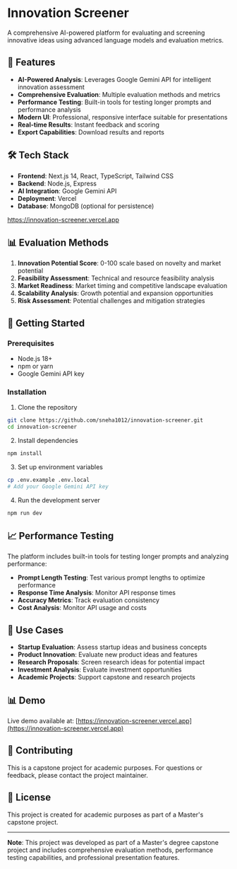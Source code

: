 # Innovation Screener

A comprehensive AI-powered platform for evaluating and screening innovative ideas using advanced language models and evaluation metrics.

## 🚀 Features

- **AI-Powered Analysis**: Leverages Google Gemini API for intelligent innovation assessment
- **Comprehensive Evaluation**: Multiple evaluation methods and metrics
- **Performance Testing**: Built-in tools for testing longer prompts and performance analysis
- **Modern UI**: Professional, responsive interface suitable for presentations
- **Real-time Results**: Instant feedback and scoring
- **Export Capabilities**: Download results and reports

## 🛠️ Tech Stack

- **Frontend**: Next.js 14, React, TypeScript, Tailwind CSS
- **Backend**: Node.js, Express
- **AI Integration**: Google Gemini API
- **Deployment**: Vercel
- **Database**: MongoDB (optional for persistence)

https://innovation-screener.vercel.app 

## 📊 Evaluation Methods

1. **Innovation Potential Score**: 0-100 scale based on novelty and market potential
2. **Feasibility Assessment**: Technical and resource feasibility analysis
3. **Market Readiness**: Market timing and competitive landscape evaluation
4. **Scalability Analysis**: Growth potential and expansion opportunities
5. **Risk Assessment**: Potential challenges and mitigation strategies

## 🚀 Getting Started

### Prerequisites

- Node.js 18+ 
- npm or yarn
- Google Gemini API key

### Installation

1. Clone the repository
```bash
git clone https://github.com/sneha1012/innovation-screener.git
cd innovation-screener
```

2. Install dependencies
```bash
npm install
```

3. Set up environment variables
```bash
cp .env.example .env.local
# Add your Google Gemini API key
```

4. Run the development server
```bash
npm run dev
```

## 📈 Performance Testing

The platform includes built-in tools for testing longer prompts and analyzing performance:

- **Prompt Length Testing**: Test various prompt lengths to optimize performance
- **Response Time Analysis**: Monitor API response times
- **Accuracy Metrics**: Track evaluation consistency
- **Cost Analysis**: Monitor API usage and costs

## 🎯 Use Cases

- **Startup Evaluation**: Assess startup ideas and business concepts
- **Product Innovation**: Evaluate new product ideas and features
- **Research Proposals**: Screen research ideas for potential impact
- **Investment Analysis**: Evaluate investment opportunities
- **Academic Projects**: Support capstone and research projects

## 📊 Demo

Live demo available at: [https://innovation-screener.vercel.app](https://innovation-screener.vercel.app)

## 🤝 Contributing

This is a capstone project for academic purposes. For questions or feedback, please contact the project maintainer.

## 📄 License

This project is created for academic purposes as part of a Master's capstone project.

---

**Note**: This project was developed as part of a Master's degree capstone project and includes comprehensive evaluation methods, performance testing capabilities, and professional presentation features.
